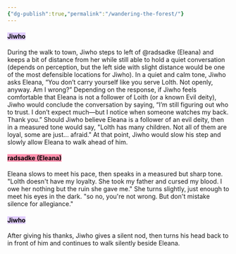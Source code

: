 ```yaml
---
{"dg-publish":true,"permalink":"/wandering-the-forest/"}
---
```



#### <mark style="background: #D2B3FFA6;">Jiwho</mark>
During the walk to town, Jiwho steps to left of @radsadke (Eleana) and keeps a bit of distance from her while still able to hold a quiet conversation (depends on perception, but the left side with slight distance would be one of the most defensible locations for Jiwho). In a quiet and calm tone, Jiwho asks Eleana, “You don’t carry yourself like you serve Lolth. Not openly, anyway. Am I wrong?” Depending on the response, if Jiwho feels comfortable that Eleana is not a follower of Loith (or a known Evil deity), Jiwho would conclude the conversation by saying, “I’m still figuring out who to trust. I don’t expect much—but I notice when someone watches my back. Thank you.” Should Jiwho believe Eleana is a follower of an evil deity, then in a measured tone would say, "Lolth has many children. Not all of them are loyal, some are just... afraid." At that point, Jiwho would slow his step and slowly allow Eleana to walk ahead of him.
#### <mark style="background: #FF5582A6;">radsadke (Eleana)</mark>
Eleana slows to meet his pace, then speaks in a measured but sharp tone. "Lolth doesn't have my loyalty. She took my father and cursed my blood. I owe her nothing but the ruin she gave me." She turns slightly, just enough to meet his eyes in the dark. "so no, you're not wrong. But don't mistake silence for allegiance."
#### <mark style="background: #D2B3FFA6;">Jiwho</mark>
After giving his thanks, Jiwho gives a silent nod, then turns his head back to in front of him and continues to walk silently beside Eleana.